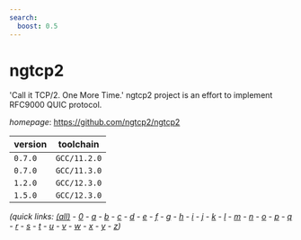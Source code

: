 ```yaml
---
search:
  boost: 0.5
---
```

# ngtcp2

'Call it TCP/2. One More Time.'  ngtcp2 project is an effort to implement RFC9000 QUIC protocol.

*homepage*: <https://github.com/ngtcp2/ngtcp2>

version | toolchain
--------|----------
``0.7.0`` | ``GCC/11.2.0``
``0.7.0`` | ``GCC/11.3.0``
``1.2.0`` | ``GCC/12.3.0``
``1.5.0`` | ``GCC/12.3.0``


*(quick links: [(all)](../index.md) - [0](../0/index.md) - [a](../a/index.md) - [b](../b/index.md) - [c](../c/index.md) - [d](../d/index.md) - [e](../e/index.md) - [f](../f/index.md) - [g](../g/index.md) - [h](../h/index.md) - [i](../i/index.md) - [j](../j/index.md) - [k](../k/index.md) - [l](../l/index.md) - [m](../m/index.md) - [n](../n/index.md) - [o](../o/index.md) - [p](../p/index.md) - [q](../q/index.md) - [r](../r/index.md) - [s](../s/index.md) - [t](../t/index.md) - [u](../u/index.md) - [v](../v/index.md) - [w](../w/index.md) - [x](../x/index.md) - [y](../y/index.md) - [z](../z/index.md))*

